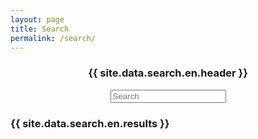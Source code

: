 ```yaml
---
layout: page
title: Search
permalink: /search/
---
```


<div id="search-container">
    <div style="text-align: center">
        <h3>{{ site.data.search.en.header }}</h3>
        <input type="text" id="search-input" class="search-input" placeholder="Search"/>
    </div>
    <h3>{{ site.data.search.en.results }}</h3>    
    <ul id="results-container"></ul>
</div>

<script src="{{ site.baseurl }}/assets/simple-jekyll-search.min.js" type="text/javascript"></script>

<script>
    SimpleJekyllSearch({
    searchInput: document.getElementById('search-input'),
    resultsContainer: document.getElementById('results-container'),
   searchResultTemplate: '<li class="entry-title"><a href="{url}" title="{title}">{{site.data.common.flags.{{locale}}}} - {title}</a></li>',
    json: '{{ site.baseurl }}/search.json',
    noResultsText: 'No results found'
    });
    // Use this to search
    setTimeout(() => {
      window.simpleJekyllSearch.search('t')
    }, 2000)
</script>
